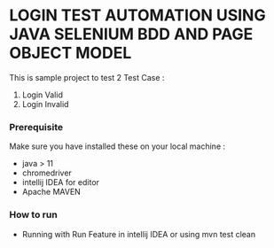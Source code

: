 # LOGIN TEST AUTOMATION USING JAVA SELENIUM BDD AND PAGE OBJECT MODEL
This is sample project to test 2 Test Case :
1. Login Valid
2. Login Invalid

### Prerequisite
Make sure you have installed these on your local machine :
* java > 11
* chromedriver
* intellij IDEA for editor
* Apache MAVEN

### How to run
* Running with Run Feature in intellij IDEA or using mvn test clean


